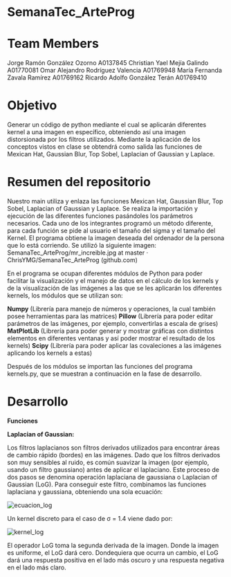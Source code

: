 # SemanaTec_ArteProg

# Team Members

Jorge Ramón González Ozorno A0137845
Christian Yael Mejía Galindo A01770081
Omar Alejandro Rodríguez Valencia A01769948
María Fernanda Zavala Ramírez A01769162
Ricardo Adolfo González Terán A01769410

# Objetivo
Generar un código de python mediante el cual se aplicarán diferentes kernel a una imagen en específico, obteniendo así una imagen distorsionada por los filtros utilizados. Mediante la aplicación de los conceptos vistos en clase se obtendrá como salida las funciones de Mexican Hat, Gaussian Blur, Top Sobel, Laplacian of Gaussian y Laplace.

# Resumen del repositorio

Nuestro main utiliza y enlaza las funciones Mexican Hat, Gaussian Blur, Top Sobel, Laplacian of Gaussian y Laplace. Se realiza la importación y ejecución de las diferentes funciones pasándoles los parámetros necesarios. Cada uno de los integrantes programó un método diferente, para cada función se pide al usuario el tamaño del sigma y el tamaño del Kernel. El programa obtiene la imagen deseada del ordenador de la persona que lo está corriendo. Se utilizó la siguiente imagen:
SemanaTec_ArteProg/mr_increible.jpg at master · ChrisYMG/SemanaTec_ArteProg (github.com)

En el programa se ocupan diferentes módulos de Python para poder facilitar la visualización y el manejo de datos en el cálculo de los kernels y de la visualización de las imágenes a las que se les aplicarán los diferentes kernels, los módulos que se utilizan son: 

**Numpy** (Librería para manejo de números y operaciones, la cual también posee herramientas para las matrices)
**Pillow**  (Librería para poder editar parámetros de las imágenes, por ejemplo, convertirlas a escala de grises)
**MatPlotLib** (Librería para poder generar y mostrar gráficas con distintos elementos en diferentes ventanas y así poder mostrar el resultado de los kernels)
**Scipy** (Librería para poder aplicar las covaleciones a las imágenes aplicando los kernels a estas) 

Después de los módulos se importan las funciones del programa kernels.py, que se muestran a continuación en la fase de desarrollo.

# Desarrollo

**Funciones**

**Laplacian of Gaussian:**

Los filtros laplacianos son filtros derivados utilizados para encontrar áreas de cambio rápido (bordes) en las imágenes. Dado que los filtros derivados son muy sensibles al ruido, es común suavizar la imagen (por ejemplo, usando un filtro gaussiano) antes de aplicar el laplaciano. Este proceso de dos pasos se denomina operación laplaciana de gaussiana o Laplacian of Gaussian (LoG). Para conseguir este filtro, combinamos las funciones laplaciana y gaussiana, obteniendo una sola ecuación:

![ecuacion_log](https://user-images.githubusercontent.com/102307137/160051584-6cbd1eef-cad9-41d2-b233-cf7be56f41b6.jpg)

Un kernel discreto para el caso de σ = 1.4 viene dado por:

![kernel_log](https://user-images.githubusercontent.com/102307137/160051689-9a5c01cf-639e-438d-8aa2-426e10868267.jpg)

El operador LoG toma la segunda derivada de la imagen. Donde la imagen es uniforme, el LoG dará cero. Dondequiera que ocurra un cambio, el LoG dará una respuesta positiva en el lado más oscuro y una respuesta negativa en el lado más claro.


